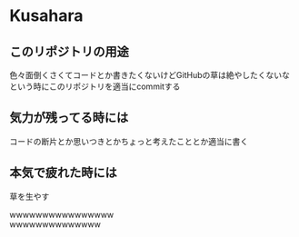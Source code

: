 # Kusahara

## このリポジトリの用途
色々面倒くさくてコードとか書きたくないけどGitHubの草は絶やしたくないなという時にこのリポジトリを適当にcommitする

## 気力が残ってる時には
コードの断片とか思いつきとかちょっと考えたこととか適当に書く

## 本気で疲れた時には

草を生やす

wwwwwwwwwwwwwwww    
wwwwwwwwwwwwww
